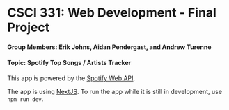 # CSCI 331: Web Development - Final Project
#### Group Members: Erik Johns, Aidan Pendergast, and Andrew Turenne
#### Topic: Spotify Top Songs / Artists Tracker

This app is powered by the [Spotify Web API](https://developer.spotify.com/documentation/web-api). 

The app is using [NextJS](https://nextjs.org). To run the app while it is still in
development, use `npm run dev`. 